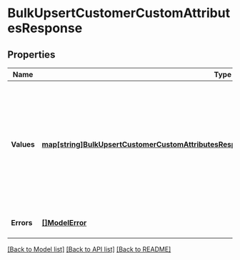 # BulkUpsertCustomerCustomAttributesResponse

## Properties
Name | Type | Description | Notes
------------ | ------------- | ------------- | -------------
**Values** | [**map[string]BulkUpsertCustomerCustomAttributesResponseCustomerCustomAttributeUpsertResponse**](BulkUpsertCustomerCustomAttributesResponseCustomerCustomAttributeUpsertResponse.md) | A map of responses that correspond to individual upsert requests. Each response has the same ID as the corresponding request and contains either a &#x60;customer_id&#x60; and &#x60;custom_attribute&#x60; or an &#x60;errors&#x60; field. | [optional] [default to null]
**Errors** | [**[]ModelError**](Error.md) | Any errors that occurred during the request. | [optional] [default to null]

[[Back to Model list]](../README.md#documentation-for-models) [[Back to API list]](../README.md#documentation-for-api-endpoints) [[Back to README]](../README.md)

